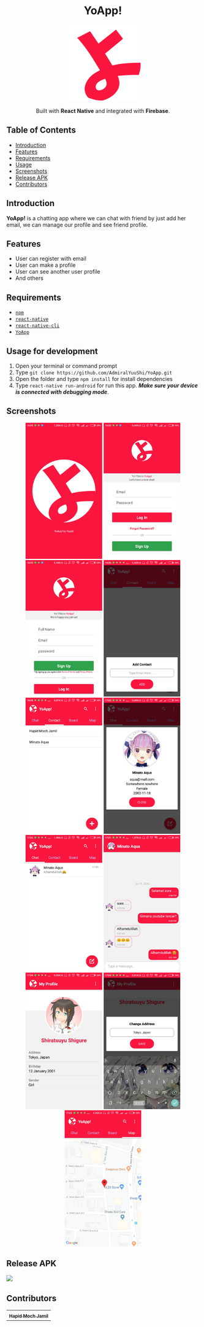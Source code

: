 <h1 align="center">YoApp!</h1>
<p align="center">
    <img width="200" src="https://raw.githubusercontent.com/AdmiralYuuShi/YoApp/master/src/public/images/logo/yoapp_logo_rounded.png">
</p>
<p align="center">
  Built with <b>React Native</b> and integrated with <b>Firebase</b>.
</p>

## Table of Contents

- [Introduction](#introduction)
- [Features](#features)
- [Requirements](#requirements)
- [Usage](#usage-for-development)
- [Screenshots](#screenshots)
- [Release APK](#release-apk)
- [Contributors](#contributors)

## Introduction
<b>YoApp!</b> is a chatting app where we can chat with friend by just add her email, we can manage our profile and see friend profile.

## Features
* User can register with email
* User can make a profile
* User can see another user profile
* And others

## Requirements
* [`npm`](https://www.npmjs.com/get-npm)
* [`react-native`](https://facebook.github.io/react-native/docs/getting-started)
* [`react-native-cli`](https://facebook.github.io/react-native/docs/getting-started)
* [`YoApp`](https://github.com/AdmiralYuuShi/YoApp.git)

## Usage for development
1. Open your terminal or command prompt
2. Type `git clone https://github.com/AdmiralYuuShi/YoApp.git`
3. Open the folder and type `npm install` for install dependencies
4. Type `react-native run-android` for run this app. ***Make sure your device is connected with debugging mode***.

## Screenshots
<div align="center">
    <img width="200" src="./screenshots/splashscreen.jpeg">
    <img width="200" src="./screenshots/login.jpeg">
    <img width="200" src="./screenshots/register.jpeg">
    <img width="200" src="./screenshots/addcontact.jpeg">
    <img width="200" src="./screenshots/contact.jpeg">
    <img width="200" src="./screenshots/detailcontact.jpeg">
    <img width="200" src="./screenshots/chatlist.jpeg">
    <img width="200" src="./screenshots/chat.jpeg">
    <img width="200" src="./screenshots/profile.jpeg">
    <img width="200" src="./screenshots/editprofile.jpeg">
    <img width="200" src="./screenshots/maps.jpeg">
</div>

## Release APK
<a href="https://drive.google.com/open?id=1Lsm5QFPVeEIAe14n3r66olMXDUxIznsI">
  <img src="https://img.shields.io/badge/Download%20on%20the-Google%20Drive-blue.svg?style=popout&logo=google-drive"/>
</a>

## Contributors
<center>
  <table>
    <tr>
      <td align="center">
        <a href="https://github.com/AdmiralYuuShi">
          <sub><b>Hapid Moch Jamil</b></sub>
        </a>
      </td>
    </tr>
  </table>
</center>
